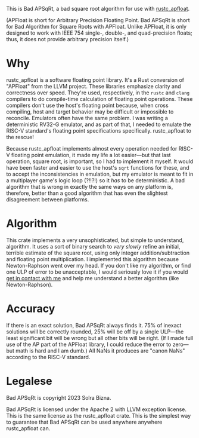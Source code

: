 This is Bad APSqRt, a bad square root algorithm for use with [rustc\_apfloat](https://crates.io/crates/rustc_apfloat). 

(APFloat is short for Arbitrary Precision Floating Point. Bad APSqRt is short for Bad Algorithm for Square Roots with APFloat. Unlike APFloat, it is only designed to work with IEEE 754 single-, double-, and quad-precision floats; thus, it does not provide arbitrary precision itself.)

# Why

rustc\_apfloat is a software floating point library. It's a Rust conversion of "APFloat" from the LLVM project. These libraries emphasize clarity and correctness over speed. They're used, respectively, in the `rustc` and `clang` compilers to do compile-time calculation of floating point operations. These compilers don't use the host's floating point because, when cross compiling, host and target behavior may be difficult or impossible to reconcile. Emulators often have the same problem. I was writing a deterministic RV32-G emulator, and as part of that, I needed to emulate the RISC-V standard's floating point specifications specifically. rustc\_apfloat to the rescue!

Because rustc\_apfloat implements almost every operation needed for RISC-V floating point emulation, it made my life a lot easier—but that last operation, square root, is important, so I had to implement it myself. It would have been faster and easier to use the host's `sqrt` functions for these, and to accept the inconsistencies in emulation, but my emulator is meant to fit in a multiplayer game's logic loop (?!!?!) so it *has* to be deterministic. A bad algorithm that is wrong in exactly the same ways on any platform is, therefore, better than a good algorithm that has even the slightest disagreement between platforms.

# Algorithm

This crate implements a very unsophisticated, but simple to understand, algorithm. It uses a sort of binary search to *very slowly* refine an initial, terrible estimate of the square root, using only integer addition/subtraction and floating point multiplication. I implemented this algorithm because Newton-Raphson went over my head. If you don't like my algorithm, or find one ULP of error to be unacceptable, I would seriously love it if you would [get in contact with me](mailto:solra@bizna.name) and help me understand a better algorithm (like Newton-Raphson).

# Accuracy

If there is an exact solution, Bad APSqRt always finds it. 75% of inexact solutions will be correctly rounded, 25% will be off by a single ULP—the least significant bit will be wrong but all other bits will be right. (If I made full use of the AP part of the APFloat library, I could reduce the error to zero—but math is hard and I am dumb.) All NaNs it produces are "canon NaNs" according to the RISC-V standard.

# Legalese

Bad APSqRt is copyright 2023 Solra Bizna.

Bad APSqRt is licensed under the Apache 2 with LLVM exception license. This is the same license as the rustc\_apfloat crate. This is the simplest way to guarantee that Bad APSqRt can be used anywhere anywhere rustc\_apfloat can.
